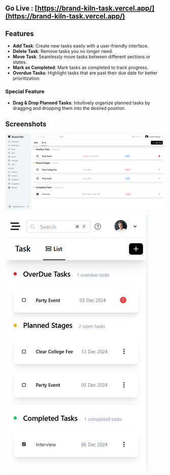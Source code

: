 ## Go Live : [https://brand-kiln-task.vercel.app/](https://brand-kiln-task.vercel.app/)

## Features

- **Add Task**: Create new tasks easily with a user-friendly interface.  
- **Delete Task**: Remove tasks you no longer need.  
- **Move Task**: Seamlessly move tasks between different sections or states.  
- **Mark as Completed**: Mark tasks as completed to track progress.  
- **Overdue Tasks**: Highlight tasks that are past their due date for better prioritization.  

### Special Feature

- **Drag & Drop Planned Tasks**: Intuitively organize planned tasks by dragging and dropping them into the desired position.

## Screenshots

![alt text](image.png)

![alt text](image-1.png)
